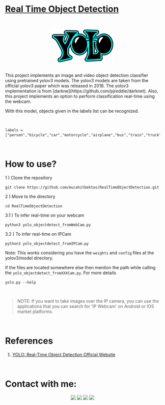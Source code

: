 # 
# [Real Time Object Detection](ObjectDetectionUsingYOLOv3andOpenCV)
<br>
<p align="center">
	<img src="res\yolo.png" width="200px" hight="200px">
</p>

<br>
This project implements an image and video object detection classifier using pretrained yolov3 models. 
The yolov3 models are taken from the official yolov3 paper which was released in 2018. The yolov3 implementation is from [darkne](https://github.com/pjreddie/darknet). Also, this project implements an option to perform classification real-time using the webcam.

With this model, objects given in the labels list can be recognized.

<br>

```
labels = ["person","bicycle","car","motorcycle","airplane","bus","train","truck","boat","trafficlight","firehydrant","stopsign","parkingmeter","bench","bird","cat","dog","horse","sheep","cow","elephant","bear","zebra","giraffe","backpack","umbrella","handbag","tie","suitcase","frisbee","skis","snowboard","sportsball","kite","baseballbat","baseballglove","skateboard","surfboard","tennisracket","bottle","wineglass","cup","fork","knife","spoon","bowl","banana","apple","sandwich","orange","broccoli","carrot","hotdog","pizza","donut","cake","chair","sofa","pottedplant","bed","diningtable","toilet","tvmonitor","laptop","mouse","remote","keyboard","cellphone","microwave","oven","toaster","sink","refrigerator","book","clock","vase","scissors","teddybear","hairdrier","toothbrush"]
```
<br>

# How to use?

1 ) Clone the repository

```
git clone https://github.com/mucahitbektas/RealTimeObjectDetection.git
```

2 ) Move to the directory
```
cd RealTimeObjectDetection
```
3.1 ) To infer real-time on your webcam
```
python3 yolo_objectdetect_fromWebCam.py
```
3.2 ) To infer real-time on IPCam
```
python3 yolo_objectdetect_fromIPCam.py
```


Note: This works considering you have the `weights` and `config` files at the yolov3/model directory.
<br/>

If the files are located somewhere else then mention the path while calling the `yolo_objectdetect_fromXXXCam.py`. For more details
```
yolo.py --help
```

<br>

> NOTE: If you want to take images over the IP camera, you can use the applications that you can search for 'IP Webcam' on Android or IOS market platforms.

<br>

<!-- # Inference in Real-time

[![yolov3-video](https://user-images.githubusercontent.com/26242097/48862668-0ca56c80-eded-11e8-9482-31d795105983.png)](https://youtu.be/QaxEtpRwmtI)
<p align="center"><small> Click on the image to play the video on YouTube </small></p> -->

# References

1) [YOLO: Real-Time Object Detection Official Website](https://pjreddie.com/darknet/yolo//)

<br>

# Contact with me:
<p align="center">
<a href="mailto:m.bektastr@gmail.com">
<img src="https://img.shields.io/badge/-m.bektastr%40gmail.com-7B83EB?&style=for-the-badge&logo=Microsoft-outlook&logoColor=white" ></a>  
<a href="https://www.linkedin.com/in/mucahitbektas/"><img src="https://img.shields.io/badge/mucahitbektas-%230077B5.svg?&style=for-the-badge&logo=linkedin&logoColor=white" ></a>  
<a  href="https://www.instagram.com/mucahitbektas_/"> <img src="https://img.shields.io/badge/@mucahitbektas__-%23E4405F.svg?&style=for-the-badge&logo=instagram&logoColor=white"></a>
 <a  href="https://www.mucahitbektas.com/"><img src="https://img.shields.io/badge/mucahitbektas.com-000000?style=for-the-badge&logo=About.me&logoColor=white"></a>
 </p>
